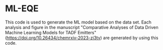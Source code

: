 # ML-EQE
This code is used to generate the ML model based on the data set. 
Each analysis and figure in the manuscript "Comparative Analyses of Data Driven Machine Learning Models for TADF Emitters" (https://doi.org/10.26434/chemrxiv-2023-zj3tv) are generated by using this code.
